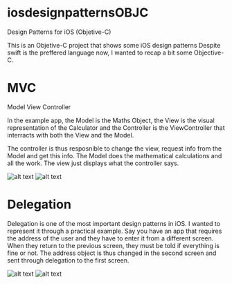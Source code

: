 # iosdesignpatternsOBJC
Design Patterns for iOS (Objetive-C)

This is an Objetive-C project that shows some iOS design patterns
Despite swift is the preffered language now, I wanted to recap a bit some Objective-C.

# MVC
Model View Controller

In the example app, the Model is the Maths Object, the View is the visual representation of the Calculator and the Controller is the ViewController that interracts with both the View and the Model.

The controller is thus resposnible to change the view, request info from the Model and get this info.
The Model does the mathematical calculations and all the work.
The view just displays what the controller says.

![alt text](https://raw.githubusercontent.com/Andrei0795/iosdesignpatternsOBJC/master/img1.png)
![alt text](https://raw.githubusercontent.com/Andrei0795/iosdesignpatternsOBJC/master/img2.png)


# Delegation

Delegation is one of the most important design patterns in iOS. I wanted to represent it through a practical example. Say you have an app that requires the address of the user and they have to enter it from a different screen. When they return to the previous screen, they must be told if everything is fine or not. The address object is thus changed in the second screen and sent through delegation to the first screen.


![alt text](https://raw.githubusercontent.com/Andrei0795/iosdesignpatternsOBJC/master/img3.png)
![alt text](https://raw.githubusercontent.com/Andrei0795/iosdesignpatternsOBJC/master/img4.png)
